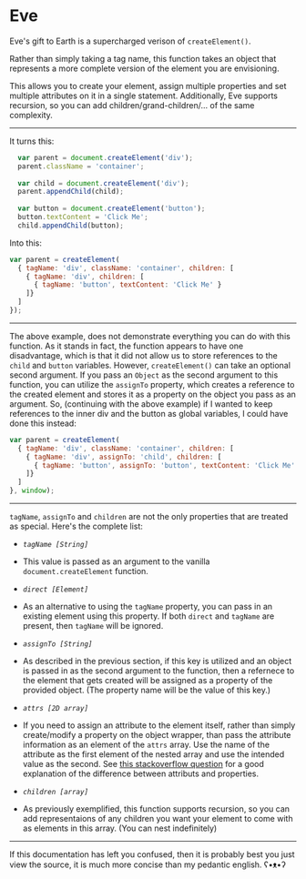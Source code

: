 # Eve
Eve's gift to Earth is a supercharged verison of `createElement()`. 

Rather than simply taking a tag name, this function takes an object that represents a more complete version of the element you are envisioning. 

This allows you to create your element, assign multiple properties and set multiple attributes on it in a single statement. Additionally, Eve supports recursion, so you can add children/grand-children/... of the same complexity.

-----

It turns this:

```javascript
  var parent = document.createElement('div');
  parent.className = 'container';
  
  var child = document.createElement('div');
  parent.appendChild(child);
  
  var button = document.createElement('button');
  button.textContent = 'Click Me';
  child.appendChild(button);
```

Into this:

```javascript
var parent = createElement(
  { tagName: 'div', className: 'container', children: [
    { tagName: 'div', children: [
      { tagName: 'button', textContent: 'Click Me' }
    ]}
  ]
});

```

------

The above example, does not demonstrate everything you can do with this function. As it stands in fact, the function appears to have one disadvantage, which is that it did not allow us to store references to the `child` and `button` variables. However, `createElement()` can take an optional second argument. If you pass an `Object` as the second argument to this function, you can utilize the `assignTo` property, which creates a reference to the created element and stores it as a property on the object you pass as an argument. So, (continuing with the above example) if I wanted to keep references to the inner div and the button as global variables, I could have done this instead:

```javascript
var parent = createElement(
  { tagName: 'div', className: 'container', children: [
    { tagName: 'div', assignTo: 'child', children: [
      { tagName: 'button', assignTo: 'button', textContent: 'Click Me' }
    ]}
  ]
}, window);

```

-------

`tagName`, `assignTo` and `children` are not the only properties that are treated as special. Here's the complete list:

 - *`tagName [String]`*
  - This value is passed as an argument to the vanilla `document.createElement` function.

- *`direct [Element]`*
 - As an alternative to using the `tagName` property, you can pass in an existing element using this property. If both `direct` and `tagName` are present, then `tagName` will be ignored.

- *`assignTo [String]`*
 - As described in the previous section, if this key is utilized and an object is passed in as the second argument to the function, then a refernece to the element that gets created will be assigned as a property of the provided object. (The property name will be the value of this key.) 

- *`attrs [2D array]`*
 - If you need to assign an attribute to the element itself, rather than simply create/modify a property on the object wrapper, than pass the attribute information as an element of the `attrs` array. Use the name of the attribute as the first element of the nested array and use the intended value as the second. See [this stackoverflow question](http://stackoverflow.com/a/6004028/3581485) for a good explanation of the difference between attributs and properties. 

- *`children [array]`*
 - As previously exemplified, this function supports recursion, so you can add representaions of any children you want your element to come with as elements in this array. (You can nest indefinitely) 
 
------

If this documentation has left you confused, then it is probably best you just view the source, it is much more concise than my pedantic english. ʕ•ᴥ•ʔ
